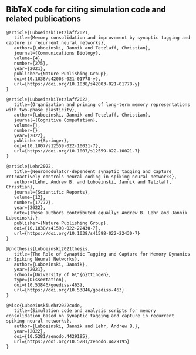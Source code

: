 ## BibTeX code for citing simulation code and related publications 

	@article{LuboeinskiTetzlaff2021,
	   title={Memory consolidation and improvement by synaptic tagging and capture in recurrent neural networks},
	   author={Luboeinski, Jannik and Tetzlaff, Christian},
	   journal={Communications Biology},
	   volume={4},
	   number={275},
	   year={2021},
	   publisher={Nature Publishing Group},
	   doi={10.1038/s42003-021-01778-y},
	   url={https://doi.org/10.1038/s42003-021-01778-y}
	}

	@article{LuboeinskiTetzlaff2022,
	   title={Organization and priming of long-term memory representations with two-phase plasticity},
	   author={Luboeinski, Jannik and Tetzlaff, Christian},
	   journal={Cognitive Computation},
	   volume={},
	   number={},
	   year={2022},
	   publisher={Springer},
	   doi={10.1007/s12559-022-10021-7},
	   url={https://doi.org/10.1007/s12559-022-10021-7}
	}

	@article{Lehr2022,
	   title={Neuromodulator-dependent synaptic tagging and capture retroactively controls neural coding in spiking neural networks},
	   author={Lehr, Andrew B. and Luboeinski, Jannik and Tetzlaff, Christian},
	   journal={Scientific Reports},
	   volume={12},
	   number={17772},
	   year={2022},
	   note={These authors contributed equally: Andrew B. Lehr and Jannik Luboeinski.},
	   publisher={Nature Publishing Group},
	   doi={10.1038/s41598-022-22430-7},
	   url={https://doi.org/10.1038/s41598-022-22430-7}
	}

	@phdthesis{Luboeinski2021thesis,
	   title={The Role of Synaptic Tagging and Capture for Memory Dynamics in Spiking Neural Networks},
	   author={Luboeinski, Jannik},
	   year={2021},
	   school={University of G\"{o}ttingen},
	   type={Dissertation},
	   doi={10.53846/goediss-463},
	   url={https://doi.org/10.53846/goediss-463}
	}

	@Misc{LuboeinskiLehr2022code,
	   title={Simulation code and analysis scripts for memory consolidation based on synaptic tagging and capture in recurrent spiking neural networks},
	   author={Luboeinski, Jannik and Lehr, Andrew B.},
	   year={2022},
	   doi={10.5281/zenodo.4429195},
	   url={https://doi.org/10.5281/zenodo.4429195}
	}
